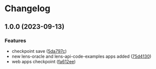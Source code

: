 # Changelog

## 1.0.0 (2023-09-13)


### Features

* checkpoint save ([5da797c](https://github.com/Markkos89/turbo-phala-monorepo/commit/5da797cbb08c5d318d31b18e66ed8b9be5a16617))
* new lens-oracle and lens-api-code-examples apps added ([75d4130](https://github.com/Markkos89/turbo-phala-monorepo/commit/75d4130c4e8ba6d69e6b61be1a01a06bf316615c))
* web apps checkpoint ([fa612ee](https://github.com/Markkos89/turbo-phala-monorepo/commit/fa612ee3c324b2d1d8f6daf9820a6775aaf7eddc))
